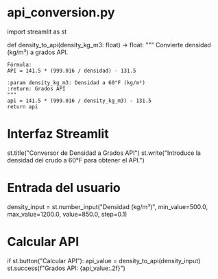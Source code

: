 # api_conversion.py

import streamlit as st

def density_to_api(density_kg_m3: float) -> float:
    """
    Convierte densidad (kg/m³) a grados API.
    
    Fórmula:
    API = 141.5 * (999.016 / densidad) - 131.5
    
    :param density_kg_m3: Densidad a 60°F (kg/m³)
    :return: Grados API
    """
    api = 141.5 * (999.016 / density_kg_m3) - 131.5
    return api

# Interfaz Streamlit
st.title("Conversor de Densidad a Grados API")
st.write("Introduce la densidad del crudo a 60°F para obtener el API.")

# Entrada del usuario
density_input = st.number_input("Densidad (kg/m³)", min_value=500.0, max_value=1200.0, value=850.0, step=0.1)

# Calcular API
if st.button("Calcular API"):
    api_value = density_to_api(density_input)
    st.success(f"Grados API: {api_value:.2f}")
